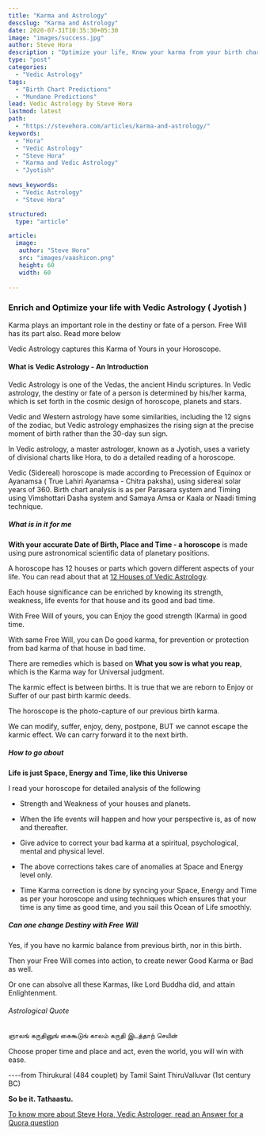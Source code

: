 ```yaml
---
title: "Karma and Astrology"
descslug: "Karma and Astrology"
date: 2020-07-31T10:35:30+05:30
image: "images/success.jpg"
author: Steve Hora
description : "Optimize your life, Know your karma from your birth chart."
type: "post"
categories: 
  - "Vedic Astrology"
tags:
  - "Birth Chart Predictions"
  - "Mundane Predictions"
lead: Vedic Astrology by Steve Hora
lastmod: latest 
path:
  - "https://stevehora.com/articles/karma-and-astrology/"
keywords:
  - "Hora"
  - "Vedic Astrology"
  - "Steve Hora"
  - "Karma and Vedic Astrology"
  - "Jyotish"
  
news_keywords:
  - "Vedic Astrology"
  - "Steve Hora"

structured:
  type: "article"

article:
  image:
   author: "Steve Hora"
   src: "images/vaashicon.png"
   height: 60
   width: 60
  
---
```


### Enrich and Optimize your life with Vedic Astrology ( Jyotish )

Karma plays an important role in the destiny or fate of a person. Free Will has its part also. Read more below

Vedic Astrology captures this Karma of Yours in your Horoscope.

#### What is Vedic Astrology - An Introduction

Vedic Astrology is one of the Vedas, the ancient Hindu scriptures. In Vedic astrology, the destiny or fate of a person is determined by his/her karma, which is set forth in the cosmic design of horoscope, planets and stars.

Vedic and Western astrology have some similarities, including the 12 signs of the zodiac, but Vedic astrology emphasizes the rising sign at the precise moment of birth rather than the 30-day sun sign.

In Vedic astrology, a master astrologer, known as a Jyotish, uses a variety of divisional charts like Hora, to do a detailed reading of a horoscope.

Vedic (Sidereal) horoscope is made according to Precession of Equinox or Ayanamsa ( True Lahiri Ayanamsa - Chitra paksha), using sidereal solar years of 360.
Birth chart analysis is as per Parasara system and Timing using Vimshottari Dasha system and Samaya Amsa or Kaala or Naadi timing technique.

##### What is in it for me

**With your accurate Date of Birth, Place and Time - a horoscope** is made using pure astronomical scientific data of planetary positions.

A horoscope has 12 houses or parts which govern different aspects of your life. You can read about that at [12 Houses of Vedic Astrology](/articles/vedic-astrology-meaning/).

Each house significance can be enriched by knowing its strength, weakness, life events for that house and its good and bad time.

With Free Will of yours, you can Enjoy the good strength (Karma) in good time.

With same Free Will, you can Do good karma, for prevention or protection from bad karma of that house in bad time.

There are remedies which is based on  **What you sow is what you reap**, which is the Karma way for Universal judgment.

The karmic effect is between births. It is true that we are reborn to Enjoy or Suffer of our past birth karmic deeds.

The horoscope is the photo-capture of our previous birth karma.

We can modify, suffer, enjoy, deny, postpone, BUT we cannot escape the karmic effect. We can carry forward it to the next birth.

##### How to go about

**Life is just Space, Energy and Time, like this Universe**

I read your horoscope for detailed analysis of the following

  * Strength and Weakness of your houses and planets.

  * When the life events will happen and how your perspective is, as of now and thereafter.

  * Give advice to correct your bad karma at a spiritual, psychological, mental and physical level.

  * The above corrections takes care of anomalies at Space and Energy level only.

  * Time Karma correction is done by syncing your Space, Energy and Time as per your horoscope and using techniques which ensures that your time is any time as good time, and you sail this Ocean of Life smoothly.

##### Can one change Destiny with Free Will

Yes, if you have no karmic balance from previous birth, nor in this birth.

Then your Free Will comes into action, to create newer Good Karma or Bad as well.

Or one can absolve all these Karmas, like Lord Buddha did, and attain Enlightenment.

###### Astrological Quote

ஞாலங் கருதினுங் கைகூடுங் காலம் கருதி இடத்தாற் செயின்

Choose proper time and place and act, even the world, you will win with ease.

----from Thirukural (484 couplet) by Tamil Saint ThiruValluvar (1st century BC)

**So be it. Tathaastu.**

[To know more about Steve Hora, Vedic Astrologer, read an Answer for a Quora question](https://www.quora.com/9th-house-is-12th-from-10th-so-does-it-indicate-loss-of-profession-If-yes-then-how-is-Dharma-Karmadhipati-yoga-justified-in-9th-house/answer/Steve-Hora)